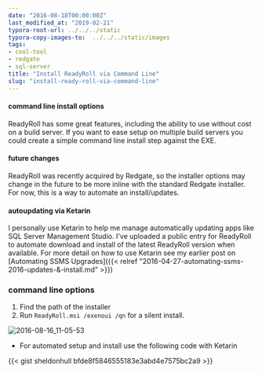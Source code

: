 ```yaml
---
date: "2016-08-18T00:00:00Z"
last_modified_at: "2019-02-21"
typora-root-url: ../../../static
typora-copy-images-to:  ../../../static/images
tags:
- cool-tool
- redgate
- sql-server
title: "Install ReadyRoll via Command Line"
slug: "install-ready-roll-via-command-line"
---
```


#### command line install options

ReadyRoll has some great features, including the ability to use without cost on a build server. If you want to ease setup on multiple build servers you could create a simple command line install step against the EXE.

#### future changes

ReadyRoll was recently acquired by Redgate, so the installer options may change in the future to be more inline with the standard Redgate installer. For now, this is a way to automate an install/updates.

#### autoupdating via Ketarin

I personally use Ketarin to help me manage automatically updating apps like SQL Server Management Studio. I've uploaded a public entry for ReadyRoll to automate download and install of the latest ReadyRoll version when available. For more detail on how to use Ketarin see my earlier post on [Automating SSMS Upgrades]({{< relref "2016-04-27-automating-ssms-2016-updates-&-install.md" >}})

### command line options

1.  Find the path of the installer
2.  Run `ReadyRoll.msi /exenoui /qn` for a silent install.

![2016-08-16_11-05-53](/images/2016-08-16_11-05-53.png)
- For automated setup and install use the following code with Ketarin

{{< gist sheldonhull  bfde8f5846555183e3abd4e7575bc2a9 >}}
